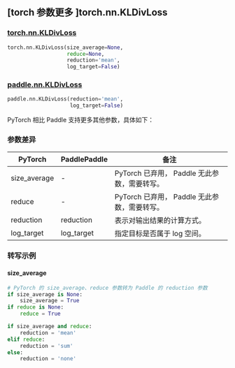 ## [torch 参数更多 ]torch.nn.KLDivLoss
### [torch.nn.KLDivLoss](https://pytorch.org/docs/stable/generated/torch.nn.KLDivLoss.html?highlight=kldivloss#torch.nn.KLDivLoss)

```python
torch.nn.KLDivLoss(size_average=None,
                   reduce=None,
                   reduction='mean',
                   log_target=False)
```

### [paddle.nn.KLDivLoss](https://www.paddlepaddle.org.cn/documentation/docs/zh/develop/api/paddle/nn/KLDivLoss_cn.html#kldivloss)

```python
paddle.nn.KLDivLoss(reduction='mean',
                    log_target=False)
```

PyTorch 相比 Paddle 支持更多其他参数，具体如下：
### 参数差异
| PyTorch       | PaddlePaddle | 备注                                                   |
| ------------- | ------------ | ------------------------------------------------------ |
| size_average  | -            | PyTorch 已弃用， Paddle 无此参数，需要转写。            |
| reduce        | -            | PyTorch 已弃用， Paddle 无此参数，需要转写。 |
| reduction        | reduction            | 表示对输出结果的计算方式。  |
| log_target    | log_target   | 指定目标是否属于 log 空间。                            |

### 转写示例
#### size_average
```python
# PyTorch 的 size_average、reduce 参数转为 Paddle 的 reduction 参数
if size_average is None:
    size_average = True
if reduce is None:
    reduce = True

if size_average and reduce:
    reduction = 'mean'
elif reduce:
    reduction = 'sum'
else:
    reduction = 'none'
```
